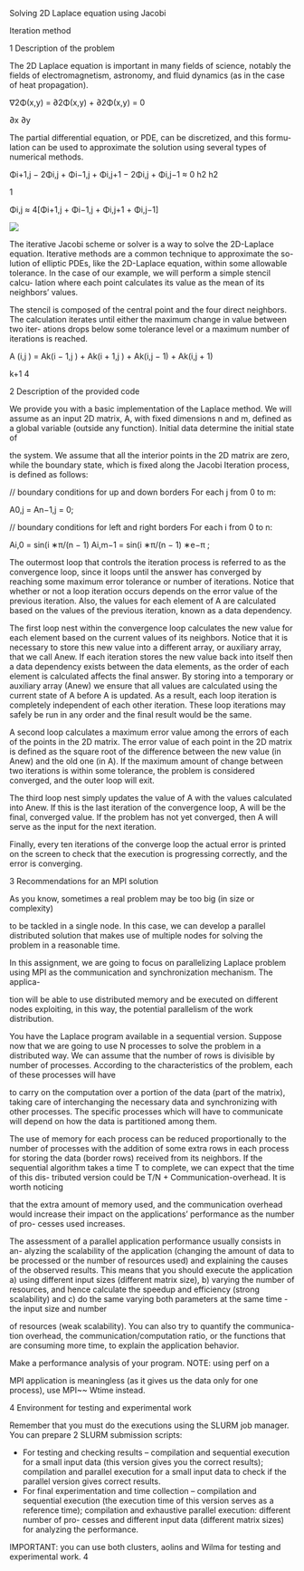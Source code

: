 ﻿Solving 2D Laplace equation using Jacobi

Iteration method

1  Description of the problem

The 2D Laplace equation is important in many fields of science, notably the fields of electromagnetism, astronomy, and fluid dynamics (as in the case of heat propagation).

∇2Φ(x,y) = ∂2Φ(x,y) + ∂2Φ(x,y) = 0

∂x ∂y

The partial differential equation, or PDE, can be discretized, and this formu- lation can be used to approximate the solution using several types of numerical methods.

Φi+1,j − 2Φi,j + Φi−1,j + Φi,j+1 − 2Φi,j + Φi,j−1 ≈ 0 h2 h2

1

Φi,j ≈ 4[Φi+1,j + Φi−1,j + Φi,j+1 + Φi,j−1]

![](Aspose.Words.c168a6c7-826d-4ce2-a5d4-7f18562b540d.001.png)

The iterative Jacobi scheme or solver is a way to solve the 2D-Laplace equation. Iterative methods are a common technique to approximate the so- lution of elliptic PDEs, like the 2D-Laplace equation, within some allowable tolerance. In the case of our example, we will perform a simple stencil calcu- lation where each point calculates its value as the mean of its neighbors’ values.

The stencil is composed of the central point and the four direct neighbors. The calculation iterates until either the maximum change in value between two iter- ations drops below some tolerance level or a maximum number of iterations is reached.

A (i,j ) = Ak(i − 1,j ) + Ak(i + 1,j ) + Ak(i,j − 1) + Ak(i,j + 1)

k+1 4

2  Description of the provided code

We provide you with a basic implementation of the Laplace method. We will assume as an input 2D matrix, A, with fixed dimensions n and m, defined as a global variable (outside any function). Initial data determine the initial state of

the system. We assume that all the interior points in the 2D matrix are zero, while the boundary state, which is fixed along the Jacobi Iteration process, is defined as follows:

// boundary conditions for up and down borders For each j from 0 to m:

A0,j = An−1,j = 0;

// boundary conditions for left and right borders For each i from 0 to n:

Ai,0 = sin(i ∗π/(n − 1) Ai,m−1 = sin(i ∗π/(n − 1) ∗e−π ;

The outermost loop that controls the iteration process is referred to as the convergence loop, since it loops until the answer has converged by reaching some maximum error tolerance or number of iterations. Notice that whether or not a loop iteration occurs depends on the error value of the previous iteration. Also, the values for each element of A are calculated based on the values of the previous iteration, known as a data dependency.

The first loop nest within the convergence loop calculates the new value for each element based on the current values of its neighbors. Notice that it is necessary to store this new value into a different array, or auxiliary array, that we call Anew. If each iteration stores the new value back into itself then a data dependency exists between the data elements, as the order of each element is calculated affects the final answer. By storing into a temporary or auxiliary array (Anew) we ensure that all values are calculated using the current state of A before A is updated. As a result, each loop iteration is completely independent of each other iteration. These loop iterations may safely be run in any order and the final result would be the same.

A second loop calculates a maximum error value among the errors of each of the points in the 2D matrix. The error value of each point in the 2D matrix is defined as the square root of the difference between the new value (in Anew) and the old one (in A). If the maximum amount of change between two iterations is within some tolerance, the problem is considered converged, and the outer loop will exit.

The third loop nest simply updates the value of A with the values calculated into Anew. If this is the last iteration of the convergence loop, A will be the final, converged value. If the problem has not yet converged, then A will serve as the input for the next iteration.

Finally, every ten iterations of the converge loop the actual error is printed on the screen to check that the execution is progressing correctly, and the error is converging.

3  Recommendations for an MPI solution

As you know, sometimes a real problem may be too big (in size or complexity)

to be tackled in a single node. In this case, we can develop a parallel distributed solution that makes use of multiple nodes for solving the problem in a reasonable time.

In this assignment, we are going to focus on parallelizing Laplace problem using MPI as the communication and synchronization mechanism. The applica-

tion will be able to use distributed memory and be executed on different nodes exploiting, in this way, the potential parallelism of the work distribution.

You have the Laplace program available in a sequential version. Suppose now that we are going to use N processes to solve the problem in a distributed way. We can assume that the number of rows is divisible by number of processes. According to the characteristics of the problem, each of these processes will have

to carry on the computation over a portion of the data (part of the matrix), taking care of interchanging the necessary data and synchronizing with other processes. The specific processes which will have to communicate will depend on how the data is partitioned among them.

The use of memory for each process can be reduced proportionally to the number of processes with the addition of some extra rows in each process for storing the data (border rows) received from its neighbors. If the sequential algorithm takes a time T to complete, we can expect that the time of this dis- tributed version could be T/N + Communication-overhead. It is worth noticing

that the extra amount of memory used, and the communication overhead would increase their impact on the applications’ performance as the number of pro- cesses used increases.

The assessment of a parallel application performance usually consists in an- alyzing the scalability of the application (changing the amount of data to be processed or the number of resources used) and explaining the causes of the observed results. This means that you should execute the application a) using different input sizes (different matrix size), b) varying the number of resources, and hence calculate the speedup and efficiency (strong scalability) and c) do the same varying both parameters at the same time - the input size and number

of resources (weak scalability). You can also try to quantify the communica- tion overhead, the communication/computation ratio, or the functions that are consuming more time, to explain the application behavior.

Make a performance analysis of your program. NOTE: using perf on a

MPI application is meaningless (as it gives us the data only for one process), use MPI~~ Wtime instead.

4  Environment for testing and experimental work

Remember that you must do the executions using the SLURM job manager. You can prepare 2 SLURM submission scripts:

- For testing and checking results – compilation and sequential execution for a small input data (this version gives you the correct results); compilation and parallel execution for a small input data to check if the parallel version gives correct results.
- For final experimentation and time collection – compilation and sequential execution (the execution time of this version serves as a reference time); compilation and exhaustive parallel execution: different number of pro- cesses and different input data (different matrix sizes) for analyzing the performance.

IMPORTANT: you can use both clusters, aolins and Wilma for testing and experimental work.
4
